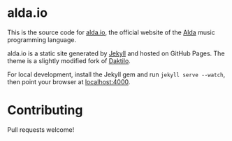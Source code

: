 # alda.io

This is the source code for [alda.io](http://alda.io), the official website of the [Alda](http://github.com/alda-lang/alda) music programming language.

alda.io is a static site generated by [Jekyll](http://jekyllrb.com) and hosted on GitHub Pages. The theme is a slightly modified fork of [Daktilo](http://daktilo.github.io/).

For local development, install the Jekyll gem and run `jekyll serve --watch`, then point your browser at [localhost:4000](http://localhost:4000).

# Contributing

Pull requests welcome!

